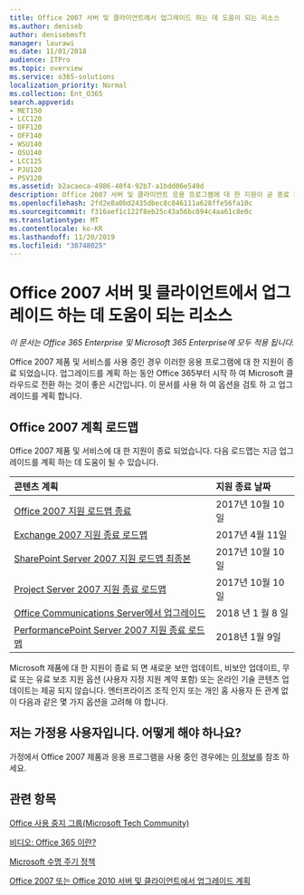 ```yaml
---
title: Office 2007 서버 및 클라이언트에서 업그레이드 하는 데 도움이 되는 리소스
ms.author: deniseb
author: denisebmsft
manager: laurawi
ms.date: 11/01/2018
audience: ITPro
ms.topic: overview
ms.service: o365-solutions
localization_priority: Normal
ms.collection: Ent_O365
search.appverid:
- MET150
- LCC120
- OFF120
- OFF140
- WSU140
- OSU140
- LCC125
- PJU120
- PSV120
ms.assetid: b2acaeca-4986-40f4-92b7-a1bdd06e549d
description: Office 2007 서버 및 클라이언트 응용 프로그램에 대 한 지원이 곧 종료 되며 사용자 지정 지원 계약을 사용할 수 없습니다. 이 문서를 사용 하 여 업그레이드 계획을 시작 합니다.
ms.openlocfilehash: 2fd2e8a0bd2435dbec8c846111a628ffe56fa10c
ms.sourcegitcommit: f316aef1c122f8eb25c43a56bc894c4aa61c8e0c
ms.translationtype: MT
ms.contentlocale: ko-KR
ms.lasthandoff: 11/20/2019
ms.locfileid: "38748025"
---
```

# <a name="resources-to-help-you-upgrade-from-office-2007-servers-and-clients"></a>Office 2007 서버 및 클라이언트에서 업그레이드 하는 데 도움이 되는 리소스

*이 문서는 Office 365 Enterprise 및 Microsoft 365 Enterprise에 모두 적용 됩니다.*

Office 2007 제품 및 서비스를 사용 중인 경우 이러한 응용 프로그램에 대 한 지원이 종료 되었습니다. 업그레이드를 계획 하는 동안 Office 365부터 시작 하 여 Microsoft 클라우드로 전환 하는 것이 좋은 시간입니다. 이 문서를 사용 하 여 옵션을 검토 하 고 업그레이드를 계획 합니다.
      
## <a name="office-2007-planning-roadmaps"></a>Office 2007 계획 로드맵
  
Office 2007 제품 및 서비스에 대 한 지원이 종료 되었습니다. 다음 로드맵는 지금 업그레이드를 계획 하는 데 도움이 될 수 있습니다.

|**콘텐츠 계획**|**지원 종료 날짜**|
|:-----|:-----|
|[Office 2007 지원 로드맵 종료](https://docs.microsoft.com/DeployOffice/office-2007-end-support-roadmap) <br/> |2017년 10월 10일  <br/> |
|[Exchange 2007 지원 종료 로드맵](exchange-2007-end-of-support.md) <br/> |2017년 4월 11일  <br/> |
|[SharePoint Server 2007 지원 로드맵 최종본](sharepoint-2007-end-of-support.md) <br/> |2017년 10월 10일  <br/> |
|[Project Server 2007 지원 종료 로드맵](project-server-2007-end-of-support.md) <br/> |2017년 10월 10일  <br/> |
|[Office Communications Server에서 업그레이드](https://docs.microsoft.com/SkypeForBusiness/plan-your-deployment/upgrade) <br/> |2018 년 1 월 8 일  <br/> |
|[PerformancePoint Server 2007 지원 종료 로드맵](pps-2007-end-of-support.md) <br/> |2018년 1월 9일  <br/> |
   
Microsoft 제품에 대 한 지원이 종료 되 면 새로운 보안 업데이트, 비보안 업데이트, 무료 또는 유료 보조 지원 옵션 (사용자 지정 지원 계약 포함) 또는 온라인 기술 콘텐츠 업데이트는 제공 되지 않습니다. 엔터프라이즈 조직 인지 또는 개인 홈 사용자 든 관계 없이 다음과 같은 몇 가지 옵션을 고려해 야 합니다.

## <a name="im-a-home-user-what-do-i-do"></a>저는 가정용 사용자입니다. 어떻게 해야 하나요?

가정에서 Office 2007 제품과 응용 프로그램을 사용 중인 경우에는 [이 정보](plan-upgrade-previous-versions-office.md#im-a-home-user-what-do-i-do)를 참조 하세요.
     
## <a name="related-topics"></a>관련 항목

[Office 사용 중지 그룹(Microsoft Tech Community)](https://go.microsoft.com/fwlink/?linkid=842065)
  
[비디오: Office 365 이란?](https://support.office.com/article/847caf12-2589-452c-8aca-1c009797678b.aspx)
  
[Microsoft 수명 주기 정책](https://go.microsoft.com/fwlink/?linkid=865200)

[Office 2007 또는 Office 2010 서버 및 클라이언트에서 업그레이드 계획](plan-upgrade-previous-versions-office.md)
  

